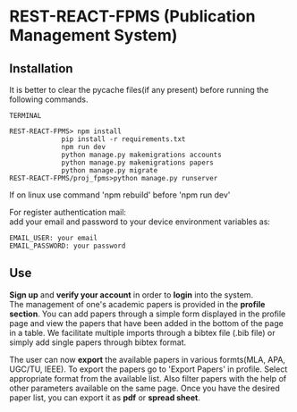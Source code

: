 # REST-REACT-FPMS (Publication Management System)  

## Installation 
It is better to clear the pycache files(if any present) before running the following commands.  
 ```
TERMINAL

REST-REACT-FPMS> npm install
              pip install -r requirements.txt
              npm run dev
              python manage.py makemigrations accounts
              python manage.py makemigrations papers
              python manage.py migrate
REST-REACT-FPMS/proj_fpms>python manage.py runserver
```
If on linux use command 'npm rebuild' before 'npm run dev'  
  
For register authentication mail:  
  add your email and password to your device environment variables as:  
```
EMAIL_USER: your email  
EMAIL_PASSWORD: your password  
```

## Use  

**Sign up** and **verify your account** in order to **login** into the system.  
The management of one's academic papers is provided in the **profile section**. You can add papers through a simple form displayed in the profile page and view the papers that have been added in the bottom of the page in a table. We facilitate multiple imports through a bibtex file (.bib file) or simply add single papers through bibtex format.

The user can now **export** the available papers in various formts(MLA, APA, UGC/TU, IEEE). To export the papers go to 'Export Papers' in profile. Select appropriate format from the available list. Also filter papers with the help of other parameters available on the same page. Once you have the desired paper list, you can export it as **pdf** or **spread sheet**.


